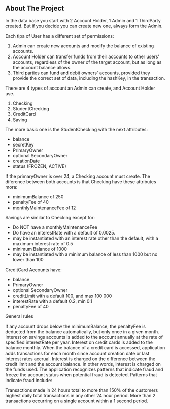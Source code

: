 ## About The Project

In the data base you start with 2 Account Holder, 1 Admin and 1 ThirdParty created.
But if you decide you can create new one, always form the Admin.

Each tipa of User has a different set of permissions:

1. Admin can create new accounts and modify the balance of existing accounts.
2. Account Holder can transfer funds from their accounts to other users' accounts, regardless of the owner of the target account, but as long as the account balance allows.
3. Third parties can fund and debit owners' accounts, provided they provide the correct set of data, including the hashKey, in the transaction.

There are 4 types of account an Admin can create, and Account Holder use.

1. Checking
2. StudentChecking
3. CreditCard
4. Saving

The more basic one is the StudentChecking with the next attributes:
- balance
- secretKey
- PrimaryOwner
- optional SecondaryOwner
- creationDate
- status (FROZEN, ACTIVE)

If the primaryOwner is over 24, a Checking account must create. The diference between both accounts is that Checking have these attributes mora:
- minimumBalance of 250
- penaltyFee of 40
- monthlyMaintenanceFee of 12

Savings are similar to Checking except for:
- Do NOT have a monthlyMaintenanceFee
- Do have an interestRate with a default of 0.0025.
- may be instantiated with an interest rate other than the default, with a maximum interest rate of 0.5
- minimum Balance of 1000
- may be instantiated with a minimum balance of less than 1000 but no lower than 100

CreditCard Accounts have:

- balance
- PrimaryOwner
- optional SecondaryOwner
- creditLimit with a default 100, and max 100 000
- interestRate with a default 0.2, min 0.1
- penaltyFee of 40

General rules

If any account drops below the minimumBalance, the penaltyFee is deducted from the balance automatically, but only once in a given month.
Interest on savings accounts is added to the account annually at the rate of specified interestRate per year.
Interest on credit cards is added to the balance monthly. When the balance of a credit card is accessed, application adds transactions for each month since account creation date or last interest rates accrual. Interest is charged on the difference between the credit limit and the account balance. In other words, interest is charged on the funds used.
The application recognizes patterns that indicate fraud and freeze the account status when potential fraud is detected. Patterns that indicate fraud include:

Transactions made in 24 hours total to more than 150% of the customers highest daily total transactions in any other 24 hour period.
More than 2 transactions occurring on a single account within a 1 second period.

